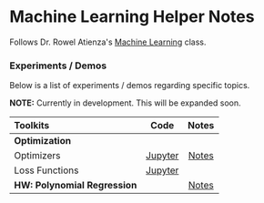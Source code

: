 # Machine Learning Helper Notes

Follows Dr. Rowel Atienza's [Machine Learning](https://github.com/roatienza/ml) class.

### Experiments / Demos

Below is a list of experiments / demos regarding specific topics.

**NOTE:** Currently in development. This will be expanded soon.

|   <b>Toolkits</b>     |                   Code                   | Notes |
|:----------------------|:----------------------------------------:|:-----:|
| <b>Optimization</b>   |                                          |       |
| Optimizers            | [Jupyter](Optimization/optimization.ipynb)  | [Notes](../PDFs/Optimization.pdf) |
| Loss Functions        | [Jupyter](Optimization/lossfunctions.ipynb) |       |
| **HW: Polynomial Regression** |                                     | [Notes](../PDFs/Homework_ML_PolynomialRegression.pdf)      |

